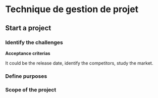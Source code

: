 # Technique de gestion de projet
## Start a project

### Identify the challenges
**Acceptance criterias**

It could be the release date, identify the competitors, study the market. 


### Define purposes

### Scope of the project